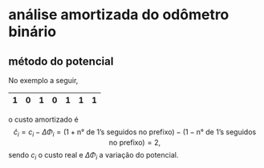 # análise amortizada do odômetro binário

## método do potencial

No exemplo a seguir, 

| 1 	| 0 	| 1 	| 0 	| 1 	| 1 	| 1 	|
|---	|---	|---	|---	|---	|---	|---	|

o custo amortizado é
$$\hat{c}_i = c_i - \Delta\Phi_i = (1 + \text{n° de 1's seguidos no prefixo}) - (1 - \text{n° de 1's seguidos no prefixo}) = 2,$$
sendo $c_i$ o custo real e $\Delta\Phi_i$ a variação do potencial.